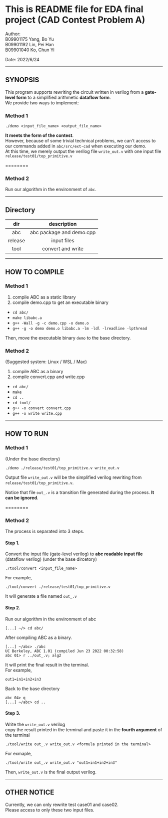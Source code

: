 # This is README file for EDA final project (CAD Contest Problem A)

Author: \
B09901175 Yang, Bo Yu \
B09901192 Lin, Pei Han\
B09901040 Ko, Chun Yi 

Date: 2022/6/24

---
## SYNOPSIS

This program supports rewriting the circuit written in verilog from a **gate-level form** to a simplified arithmetic **dataflow form**.\
We provide two ways to implement:

### Method 1

    ./demo <input_file_name> <output_file_name>

**It meets the form of the contest**. \
However, because of some trivial technical problems, we can't access to our commands added in `abc/src/ext-cad` when executing our demo. \
At this time, we merely output the verilog file `write_out.v` with one input file `release/test01/top_primitive.v`

========
### Method 2
Run our algorithm in the environment of `abc`.

---
## Directory
|  dir   |  description  |
| :------:  | :------: |
|  abc   |  abc package and demo.cpp|
|  release   |  input files  |
|  tool  |  convert and write |

---
## HOW TO COMPILE
### Method 1

1. compile ABC as a static library
2. compile demo.cpp to get an executable binary

* `cd abc/`
* `make libabc.a`
* `g++ -Wall -g -c demo.cpp -o demo.o`
* `g++ -g -o demo demo.o libabc.a -lm -ldl -lreadline -lpthread`

Then, move the executable binary `demo` to the base directory.

### Method 2
(Suggested system: Linux / WSL / Mac)
1. compile ABC as a binary
2. compile convert.cpp and write.cpp

* `cd abc/`
* `make`
* `cd ..`
* `cd tool/`
* `g++ -o convert convert.cpp`
* `g++ -o write write.cpp`

---
## HOW TO RUN

### Method 1 
(Under the base directory)

    ./demo ./release/test01/top_primitive.v write_out.v

 Output file `write_out.v` will be the simplified verilog rewriting from `release/test01/top_primitive.v`.

 Notice that file `out_.v` is a transition file generated during the process. **It can be ignored**. 

========
### Method 2
The process is separated into 3 steps.

#### Step 1. 
Convert the input file (gate-level verilog) to **abc readable input file** (dataflow verilog)
(under the base dircetory)

    ./tool/convert <input_file_name> 
For example,

    ./tool/convert ./release/test01/top_primitive.v
It will generate a file named `out_.v`

#### Step 2. 
Run our algorithm in the environment of abc

    [...] ~/> cd abc/
 After compiling ABC as a binary.

    [...] ~/abc> ./abc
    UC Berkeley, ABC 1.01 (compiled Jun 23 2022 00:32:58)
    abc 01> r ../out_.v; alg2
 It will print the final result in the terminal. \
 For example, 

    out1=in1+in2+in3
Back to the base directory

    abc 04> q
    [...] ~/abc> cd ..
 
#### Step 3.
 Write the `write_out.v` verilog \
 copy the result printed in the terminal and paste it in the **fourth argument** of the terminal

    ./tool/write out_.v write_out.v <formula printed in the terminal>
For exmaple,

    ./tool/write out_.v write_out.v "out1=in1+in2+in3"
Then, `write_out.v` is the final output verilog.

---

## OTHER NOTICE
Currently, we can only rewrite test case01 and case02. \
Please access to only these two input files.
